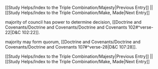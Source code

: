 [[Study Helps/Index to the Triple Combination/Majesty|Previous Entry]]  ||  [[Study Helps/Index to the Triple Combination/Make, Made|Next Entry]]

 majority of council has power to determine decision, [[Doctrine and Covenants/Doctrine and Covenants/Doctrine and Covenants 102#^verse-22|D&C 102:22]].

 majority may form quorum, [[Doctrine and Covenants/Doctrine and Covenants/Doctrine and Covenants 107#^verse-28|D&C 107:28]].

[[Study Helps/Index to the Triple Combination/Majesty|Previous Entry]]  ||  [[Study Helps/Index to the Triple Combination/Make, Made|Next Entry]]
